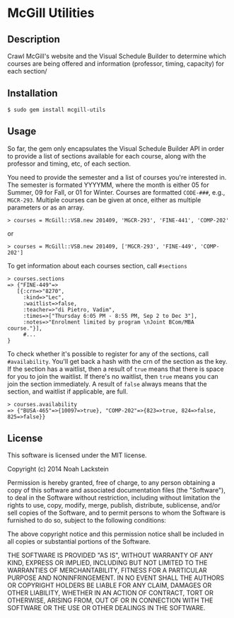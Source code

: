 # McGill Utilities

## Description

Crawl McGill's website and the Visual Schedule Builder to determine which courses are being offered and information (professor, timing, capacity) for each section/

## Installation

    $ sudo gem install mcgill-utils

## Usage

So far, the gem only encapsulates the Visual Schedule Builder API in order to provide a list of sections available for each course, along with the professor and timing, etc, of each section.

You need to provide the semester and a list of courses you're interested in. The semester is formated YYYYMM, where the month is either 05 for Summer, 09 for Fall, or 01 for Winter. Courses are formatted `CODE-###`, e.g., `MGCR-293`. Multiple courses can be given at once, either as multiple parameters or as an array.

    > courses = McGill::VSB.new 201409, 'MGCR-293', 'FINE-441', 'COMP-202'

or

    > courses = McGill::VSB.new 201409, ['MGCR-293', 'FINE-449', 'COMP-202']

To get information about each courses section, call `#sections`

    > courses.sections
    => {"FINE-449"=>
       [{:crn=>"8270",
         :kind=>"Lec",
         :waitlist=>false,
         :teacher=>"di Pietro, Vadim",
         :times=>["Thursday 6:05 PM - 8:55 PM, Sep 2 to Dec 3"],
         :notes=>"Enrolment limited by program \nJoint BCom/MBA course."}],
         #...
    }

To check whether it's possible to register for any of the sections, call `#availability`. You'll get back a hash with the crn of the section as the key. If the section has a waitlist, then a result of `true` means that there is space for you to join the waitlist. If there's no waitlist, then `true` means you can join the section immediately. A result of `false` always means that the section, and waitlist if applicable, are full.

    > courses.availability
    => {"BUSA-465"=>{10097=>true}, "COMP-202"=>{823=>true, 824=>false, 825=>false}}

## License

This software is licensed under the MIT license.

Copyright (c) 2014 Noah Lackstein

Permission is hereby granted, free of charge, to any person obtaining a copy
of this software and associated documentation files (the "Software"), to deal
in the Software without restriction, including without limitation the rights
to use, copy, modify, merge, publish, distribute, sublicense, and/or sell
copies of the Software, and to permit persons to whom the Software is
furnished to do so, subject to the following conditions:

The above copyright notice and this permission notice shall be included in
all copies or substantial portions of the Software.

THE SOFTWARE IS PROVIDED "AS IS", WITHOUT WARRANTY OF ANY KIND, EXPRESS OR
IMPLIED, INCLUDING BUT NOT LIMITED TO THE WARRANTIES OF MERCHANTABILITY,
FITNESS FOR A PARTICULAR PURPOSE AND NONINFRINGEMENT. IN NO EVENT SHALL THE
AUTHORS OR COPYRIGHT HOLDERS BE LIABLE FOR ANY CLAIM, DAMAGES OR OTHER
LIABILITY, WHETHER IN AN ACTION OF CONTRACT, TORT OR OTHERWISE, ARISING FROM,
OUT OF OR IN CONNECTION WITH THE SOFTWARE OR THE USE OR OTHER DEALINGS IN
THE SOFTWARE.
